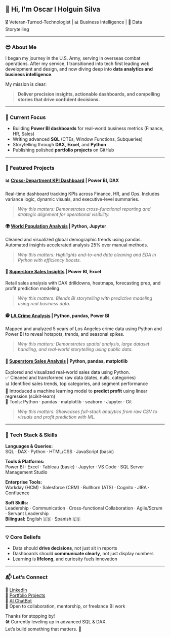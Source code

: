 ## 👋 Hi, I'm Oscar I Holguin Silva  
🎖 Veteran-Turned-Technologist | 📊 Business Intelligence | 🧠 Data Storytelling

---

### 😎 About Me

I began my journey in the U.S. Army, serving in overseas combat operations. After my service, I transitioned into tech first leading web development and design, and now diving deep into **data analytics and business intelligence**.  

My mission is clear:  
> **Deliver precision insights, actionable dashboards, and compelling stories that drive confident decisions.**

---

### 🚀 Current Focus
- Building **Power BI dashboards** for real-world business metrics (Finance, HR, Sales)
- Writing advanced **SQL** (CTEs, Window Functions, Subqueries)
- Storytelling through **DAX**, **Excel**, and **Python**
- Publishing polished **portfolio projects** on GitHub

---

### 📂 Featured Projects

#### 📊 [Cross-Department KPI Dashboard](https://github.com/Sophos333/cross-department-kpi-dashboard) | Power BI, DAX  
Real-time dashboard tracking KPIs across Finance, HR, and Ops. Includes variance logic, dynamic visuals, and executive-level summaries.  
> *Why this matters: Demonstrates cross-functional reporting and strategic alignment for operational visibility.*

#### 🌍 [World Population Analysis](https://github.com/Sophos333/world-population-analysis) | Python, Jupyter  
Cleaned and visualized global demographic trends using pandas. Automated insights accelerated analysis 25% over manual methods.  
> *Why this matters: Highlights end-to-end data cleaning and EDA in Python with efficiency boosts.*

#### 🧠 [Superstore Sales Insights](https://github.com/Sophos333/superstore-sales-analysis) | Power BI, Excel  
Retail sales analysis with DAX drilldowns, heatmaps, forecasting prep, and profit prediction modeling.  
> *Why this matters: Blends BI storytelling with predictive modeling using real business data.*

#### 🕵️ [LA Crime Analysis](https://github.com/Sophos333/LA-Crime-Analysis-2020-2025) | Python, pandas, Power BI  
Mapped and analyzed 5 years of Los Angeles crime data using Python and Power BI to reveal hotspots, trends, and seasonal spikes.  
> *Why this matters: Demonstrates spatial analysis, large dataset handling, and real-world storytelling using public data.*

#### 💼 [Superstore Sales Analysis](https://github.com/Sophos333/superstore-sales-analysis) | Python, pandas, matplotlib  
Explored and visualized real-world sales data using Python.  
✅ Cleaned and transformed raw data (dates, nulls, categories)  
📊 Identified sales trends, top categories, and segment performance  
🧠 Introduced a machine learning model to **predict profit** using linear regression (scikit-learn)  
🔧 Tools: Python · pandas · matplotlib · seaborn · Jupyter · Git  
> *Why this matters: Showcases full-stack analytics from raw CSV to visuals and profit prediction with ML.*

---

### 🧰 Tech Stack & Skills

**Languages & Queries:**  
SQL · DAX · Python · HTML/CSS · JavaScript (basic)  

**Tools & Platforms:**  
Power BI · Excel · Tableau (basic) · Jupyter · VS Code · SQL Server Management Studio  

**Enterprise Tools:**  
Workday (HCM) · Salesforce (CRM) · Bullhorn (ATS) · Cognito · JIRA · Confluence  

**Soft Skills:**  
Leadership · Communication · Cross-functional Collaboration · Agile/Scrum · Servant Leadership  
**Bilingual:** English 🇺🇸 · Spanish 🇪🇸

---

### 💡 Core Beliefs

- Data should **drive decisions**, not just sit in reports  
- Dashboards should **communicate clearly**, not just display numbers  
- Learning is **lifelong**, and curiosity fuels innovation

---

### 📬 Let’s Connect

📌 [LinkedIn](https://www.linkedin.com/in/yashuasspear-oscar-holguin-silva/)  
🧪 [Portfolio Projects](https://github.com/Sophos333)  
🤖 [AI ChatBot](https://sophos333.github.io/sophos-chatbot-portfolio/)  
📧 Open to collaboration, mentorship, or freelance BI work  

Thanks for stopping by!  
🛠️ Currently leveling up in advanced SQL & DAX.  
Let’s build something that matters. 🚀
